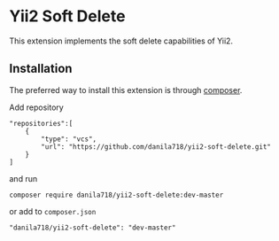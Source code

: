 Yii2 Soft Delete
================
This extension implements the soft delete capabilities of Yii2.

Installation
------------

The preferred way to install this extension is through [composer](http://getcomposer.org/download/).

Add repository
```
"repositories":[
    {
        "type": "vcs",
        "url": "https://github.com/danila718/yii2-soft-delete.git"
    }
]
```
and run
```
composer require danila718/yii2-soft-delete:dev-master
```
or add to `composer.json`
```
"danila718/yii2-soft-delete": "dev-master"
```
